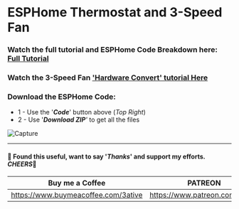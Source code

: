 # ESPHome Thermostat and 3-Speed Fan

### Watch the full tutorial and ESPHome Code Breakdown here: [Full Tutorial](https://youtu.be/ru6N80en3uo)
### Watch the 3-Speed Fan ['Hardware Convert' tutorial Here](https://youtu.be/_XgJyYwlejo)


### Download the ESPHome Code:
* 1 - Use the '***Code***' button above (_Top Right_)
* 2 - Use '***Download ZIP**'* to get all the files

![Capture](https://user-images.githubusercontent.com/51385971/188827073-031569de-bf1c-4451-bbc8-c2790b6c0be2.JPG)

___
#### 💖 Found this useful, want to say '*Thanks*' and support my efforts. *CHEERS*🍺
| Buy me a Coffee | PATREON |
|-----------------|---------|
| https://www.buymeacoffee.com/3ative | https://www.patreon.com/3ative |
